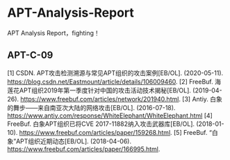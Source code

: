 # APT-Analysis-Report
APT Analysis Report，fighting！


## APT-C-09
[1] CSDN. APT攻击检测溯源与常见APT组织的攻击案例[EB/OL]. (2020-05-11). https://blog.csdn.net/Eastmount/article/details/106009460.
[2] FreeBuf. 海莲花APT组织2019年第一季度针对中国的攻击活动技术揭秘[EB/OL]. (2019-04-26). https://www.freebuf.com/articles/network/201940.html.
[3] Antiy. 白象的舞步——来自南亚次大陆的网络攻击[EB/OL]. (2016-07-18). https://www.antiy.com/response/WhiteElephant/WhiteElephant.html
[4] FreeBuf. 白象APT组织已将CVE 2017-11882纳入攻击武器库[EB/OL]. (2018-01-10). https://www.freebuf.com/articles/paper/159268.html.
[5] FreeBuf. “白象”APT组织近期动态[EB/OL]. (2018-04-06). https://www.freebuf.com/articles/paper/166995.html.

